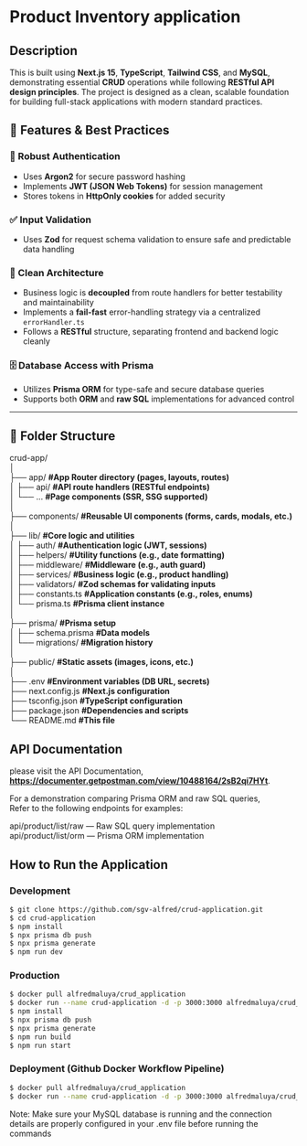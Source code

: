 # Product Inventory application 

## Description
This is built using **Next.js 15**, **TypeScript**, **Tailwind CSS**, and **MySQL**, demonstrating essential **CRUD** operations while following **RESTful API design principles**. The project is designed as a clean, scalable foundation for building full-stack applications with modern standard practices.

## 🚀 Features & Best Practices

### 🔐 Robust Authentication
- Uses **Argon2** for secure password hashing
- Implements **JWT (JSON Web Tokens)** for session management
- Stores tokens in **HttpOnly cookies** for added security

### ✅ Input Validation
- Uses **Zod** for request schema validation to ensure safe and predictable data handling

### 🧱 Clean Architecture
- Business logic is **decoupled** from route handlers for better testability and maintainability
- Implements a **fail-fast** error-handling strategy via a centralized `errorHandler.ts`
- Follows a **RESTful** structure, separating frontend and backend logic cleanly

### 🗄️ Database Access with Prisma
- Utilizes **Prisma ORM** for type-safe and secure database queries
- Supports both **ORM** and **raw SQL** implementations for advanced control

---

## 📁 Folder Structure
crud-app/  
│  
├── app/ **#App Router directory (pages, layouts, routes)**  
│ ├── api/ **#API route handlers (RESTful endpoints)**  
│ └── ... **#Page components (SSR, SSG supported)**  
│  
├── components/ **#Reusable UI components (forms, cards, modals, etc.)**  
│  
├── lib/ **#Core logic and utilities**  
│ ├── auth/ **#Authentication logic (JWT, sessions)**  
│ ├── helpers/ **#Utility functions (e.g., date formatting)**  
│ ├── middleware/ **#Middleware (e.g., auth guard)**  
│ ├── services/ **#Business logic (e.g., product handling)**  
│ ├── validators/ **#Zod schemas for validating inputs**  
│ ├── constants.ts **#Application constants (e.g., roles, enums)**  
│ └── prisma.ts **#Prisma client instance**  
│  
├── prisma/ **#Prisma setup**  
│ ├── schema.prisma **#Data models**  
│ └── migrations/ **#Migration history**  
│  
├── public/ **#Static assets (images, icons, etc.)**  
│  
├── .env **#Environment variables (DB URL, secrets)**  
├── next.config.js **#Next.js configuration**  
├── tsconfig.json **#TypeScript configuration**  
├── package.json **#Dependencies and scripts**  
└── README.md **#This file**

## API Documentation   
please visit the API Documentation, **https://documenter.getpostman.com/view/10488164/2sB2qi7HYt**.    

For a demonstration comparing Prisma ORM and raw SQL queries,  
Refer to the following endpoints for examples:  

api/product/list/raw — Raw SQL query implementation  
api/product/list/orm — Prisma ORM implementation

## How to Run the Application
### Development
```bash
$ git clone https://github.com/sgv-alfred/crud-application.git
$ cd crud-application
$ npm install
$ npx prisma db push
$ npx prisma generate
$ npm run dev
```

### Production
```bash
$ docker pull alfredmaluya/crud_application
$ docker run --name crud-application -d -p 3000:3000 alfredmaluya/crud_application:latest
$ npm install
$ npx prisma db push
$ npx prisma generate
$ npm run build
$ npm run start
```

### Deployment (Github Docker Workflow Pipeline)
```bash
$ docker pull alfredmaluya/crud_application
$ docker run --name crud-application -d -p 3000:3000 alfredmaluya/crud_application:latest
```
Note: Make sure your MySQL database is running and the connection details are properly configured in your .env file before running the commands
